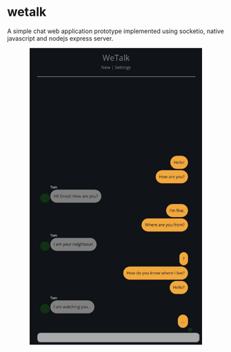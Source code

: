 # wetalk
A simple chat web application prototype implemented using socketio, native javascript and nodejs express server.

<p align="center"><img src="doc/screenshot.jpg" alt="example" width="400"/></p>
